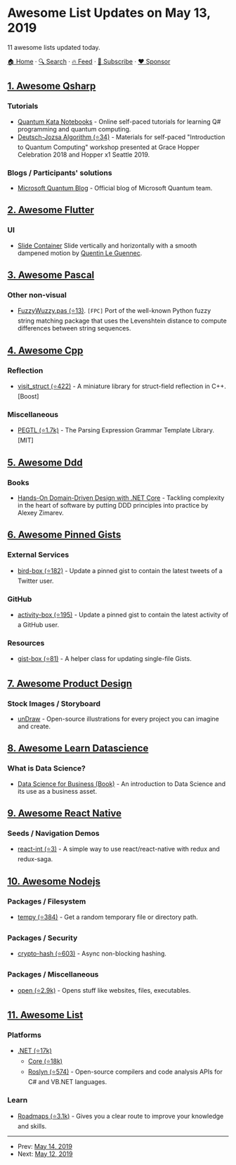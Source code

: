 # Awesome List Updates on May 13, 2019

11 awesome lists updated today.

[🏠 Home](/README.md) · [🔍 Search](https://www.trackawesomelist.com/search/) · [🔥 Feed](https://www.trackawesomelist.com/rss.xml) · [📮 Subscribe](https://trackawesomelist.us17.list-manage.com/subscribe?u=d2f0117aa829c83a63ec63c2f&id=36a103854c) · [❤️  Sponsor](https://github.com/sponsors/theowenyoung)



## [1. Awesome Qsharp](/content/ebraminio/awesome-qsharp/README.md)

### Tutorials

*   [Quantum Kata Notebooks](https://mybinder.org/v2/gh/Microsoft/QuantumKatas/master?filepath=index.ipynb) - Online self-paced tutorials for learning Q# programming and quantum computing.
*   [Deutsch-Jozsa Algorithm (⭐34)](https://github.com/Microsoft/GHC18-IntroToQuantumComputing/) - Materials for self-paced "Introduction to Quantum Computing" workshop presented at Grace Hopper Celebration 2018 and Hopper x1 Seattle 2019.

### Blogs / Participants' solutions

*   [Microsoft Quantum Blog](https://cloudblogs.microsoft.com/quantum/) - Official blog of Microsoft Quantum team.

## [2. Awesome Flutter](/content/Solido/awesome-flutter/README.md)

### UI

*   [Slide Container](https://pub.dev/packages/slide_container) Slide vertically and horizontally with a smooth dampened motion by [Quentin Le Guennec](https://github.com/quentinleguennec).

## [3. Awesome Pascal](/content/Fr0sT-Brutal/awesome-pascal/README.md)

### Other non-visual

*   [FuzzyWuzzy.pas (⭐13)](https://github.com/DavidMoraisFerreira/FuzzyWuzzy.pas). `[FPC]` Port of the well-known Python fuzzy string matching package that uses the Levenshtein distance to compute differences between string sequences.

## [4. Awesome Cpp](/content/fffaraz/awesome-cpp/README.md)

### Reflection

*   [visit\_struct (⭐422)](https://github.com/cbeck88/visit_struct) - A miniature library for struct-field reflection in C++. \[Boost]

### Miscellaneous

*   [PEGTL (⭐1.7k)](https://github.com/taocpp/PEGTL) - The Parsing Expression Grammar Template Library. \[MIT]

## [5. Awesome Ddd](/content/heynickc/awesome-ddd/README.md)

### Books

*   [Hands-On Domain-Driven Design with .NET Core](https://www.amazon.com/Hands-Domain-Driven-Design-NET-dp-1788834097/dp/1788834097) - Tackling complexity in the heart of software by putting DDD principles into practice by Alexey Zimarev.

## [6. Awesome Pinned Gists](/content/matchai/awesome-pinned-gists/README.md)

### External Services

*   [bird-box (⭐182)](https://github.com/matchai/bird-box) - Update a pinned gist to contain the latest tweets of a Twitter user.

### GitHub

*   [activity-box (⭐195)](https://github.com/JasonEtco/activity-box) - Update a pinned gist to contain the latest activity of a GitHub user.

### Resources

*   [gist-box (⭐81)](https://github.com/JasonEtco/gist-box) - A helper class for updating single-file Gists.

## [7. Awesome Product Design](/content/ttt30ga/awesome-product-design/README.md)

### Stock Images / Storyboard

*   [unDraw](https://undraw.co) - Open-source illustrations for every project you can imagine and create.

## [8. Awesome Learn Datascience](/content/siboehm/awesome-learn-datascience/README.md)

### What is Data Science?

*   [Data Science for Business (Book)](https://amzn.to/2voPJUi) - An introduction to Data Science and its use as a business asset.

## [9. Awesome React Native](/content/jondot/awesome-react-native/README.md)

### Seeds / Navigation Demos

*   [react-int (⭐3)](https://github.com/leafOfTree/react-int) - A simple way to use react/react-native with redux and redux-saga.

## [10. Awesome Nodejs](/content/sindresorhus/awesome-nodejs/README.md)

### Packages / Filesystem

*   [tempy (⭐384)](https://github.com/sindresorhus/tempy) - Get a random temporary file or directory path.

### Packages / Security

*   [crypto-hash (⭐603)](https://github.com/sindresorhus/crypto-hash) - Async non-blocking hashing.

### Packages / Miscellaneous

*   [open (⭐2.9k)](https://github.com/sindresorhus/open) - Opens stuff like websites, files, executables.

## [11. Awesome List](/content/sindresorhus/awesome/README.md)

### Platforms

*   [.NET (⭐17k)](https://github.com/quozd/awesome-dotnet#readme)
    *   [Core (⭐18k)](https://github.com/thangchung/awesome-dotnet-core#readme)
    *   [Roslyn (⭐574)](https://github.com/ironcev/awesome-roslyn#readme) - Open-source compilers and code analysis APIs for C# and VB.NET languages.

### Learn

*   [Roadmaps (⭐3.1k)](https://github.com/liuchong/awesome-roadmaps#readme) - Gives you a clear route to improve your knowledge and skills.

---

- Prev: [May 14, 2019](/content/2019/05/14/README.md)
- Next: [May 12, 2019](/content/2019/05/12/README.md)